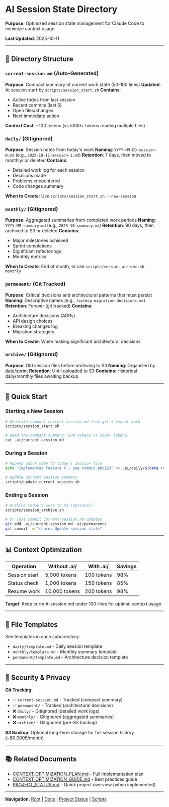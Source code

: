 # AI Session State Directory

**Purpose**: Optimized session state management for Claude Code to minimize context usage

**Last Updated**: 2025-10-11

---

## 📁 Directory Structure

### `current-session.md` (Auto-Generated)
**Purpose**: Compact summary of current work state (50-100 lines)
**Updated**: At session start by `scripts/session_start.sh`
**Contains**:
- Active todos from last session
- Recent commits (last 5)
- Open files/changes
- Next immediate action

**Context Cost**: ~100 tokens (vs 5000+ tokens reading multiple files)

### `daily/` (Gitignored)
**Purpose**: Session notes from today's work
**Naming**: `YYYY-MM-DD-session-N.md` (e.g., `2025-10-11-session-1.md`)
**Retention**: 7 days, then moved to monthly/ or deleted
**Contains**:
- Detailed work log for each session
- Decisions made
- Problems encountered
- Code changes summary

**When to Create**: Use `scripts/session_start.sh --new-session`

### `monthly/` (Gitignored)
**Purpose**: Aggregated summaries from completed work periods
**Naming**: `YYYY-MM-summary.md` (e.g., `2025-10-summary.md`)
**Retention**: 90 days, then archived to S3 or deleted
**Contains**:
- Major milestones achieved
- Sprint completions
- Significant refactorings
- Monthly metrics

**When to Create**: End of month, or use `scripts/session_archive.sh --monthly`

### `permanent/` (Git Tracked)
**Purpose**: Critical decisions and architectural patterns that must persist
**Naming**: Descriptive names (e.g., `fastmcp-migration-decisions.md`)
**Retention**: Forever (git tracked)
**Contains**:
- Architecture decisions (ADRs)
- API design choices
- Breaking changes log
- Migration strategies

**When to Create**: When making significant architectural decisions

### `archive/` (Gitignored)
**Purpose**: Old session files before archiving to S3
**Naming**: Organized by date/sprint
**Retention**: Until uploaded to S3
**Contains**: Historical daily/monthly files awaiting backup

---

## 🚀 Quick Start

### Starting a New Session
```bash
# Generate compact current-session.md from git + recent work
scripts/session_start.sh

# Read the compact summary (100 tokens vs 5000+ tokens)
cat .ai/current-session.md
```

### During a Session
```bash
# Append quick note to today's session file
echo "Implemented Feature X - see commit abc123" >> .ai/daily/$(date +%Y-%m-%d)-session-1.md

# Update current session summary
scripts/update_current_session.sh
```

### Ending a Session
```bash
# Archive today's work to S3 (optional)
scripts/session_archive.sh

# Or just commit current-session.md updates
git add .ai/current-session.md .ai/permanent/
git commit -m "chore: Update session state"
```

---

## 📊 Context Optimization

| Operation | Without .ai/ | With .ai/ | Savings |
|-----------|--------------|-----------|---------|
| Session start | 5,000 tokens | 100 tokens | 98% |
| Status check | 1,000 tokens | 150 tokens | 85% |
| Resume work | 10,000 tokens | 200 tokens | 98% |

**Target**: Keep current-session.md under 100 lines for optimal context usage

---

## 🔧 File Templates

See templates in each subdirectory:
- `daily/template.md` - Daily session template
- `monthly/template.md` - Monthly summary template
- `permanent/template.md` - Architecture decision template

---

## 🔐 Security & Privacy

**Git Tracking**:
- ✅ `current-session.md` - Tracked (compact summary)
- ✅ `permanent/` - Tracked (architectural decisions)
- ❌ `daily/` - Gitignored (detailed work logs)
- ❌ `monthly/` - Gitignored (aggregated summaries)
- ❌ `archive/` - Gitignored (pre-S3 backup)

**S3 Backup**: Optional long-term storage for full session history (~$0.0005/month)

---

## 📚 Related Documents

- [CONTEXT_OPTIMIZATION_PLAN.md](../docs/plans/detailed/CONTEXT_OPTIMIZATION_PLAN.md) - Full implementation plan
- [CONTEXT_OPTIMIZATION_GUIDE.md](../docs/guides/CONTEXT_OPTIMIZATION_GUIDE.md) - Best practices guide
- [PROJECT_STATUS.md](../PROJECT_STATUS.md) - Quick project overview (when implemented)

---

**Navigation**: [Root](../) | [Docs](../docs/) | [Project Status](../project/) | [Scripts](../scripts/)
